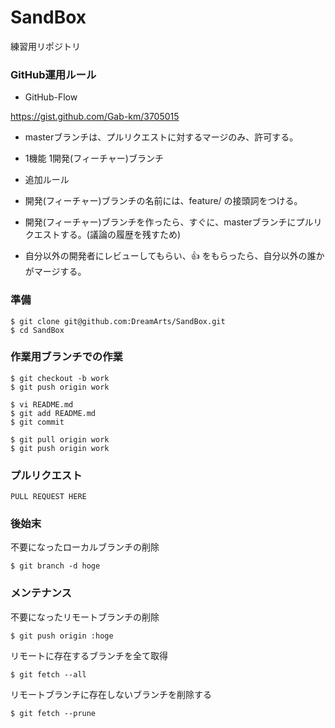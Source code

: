 SandBox
=======

練習用リポジトリ

### GitHub運用ルール

 * GitHub-Flow

  https://gist.github.com/Gab-km/3705015

  * masterブランチは、プルリクエストに対するマージのみ、許可する。
  * 1機能 1開発(フィーチャー)ブランチ

 * 追加ルール

  * 開発(フィーチャー)ブランチの名前には、feature/ の接頭詞をつける。
  * 開発(フィーチャー)ブランチを作ったら、すぐに、masterブランチにプルリクエストする。(議論の履歴を残すため)
  * 自分以外の開発者にレビューしてもらい、:+1: をもらったら、自分以外の誰かがマージする。


### 準備
```
$ git clone git@github.com:DreamArts/SandBox.git
$ cd SandBox
```

### 作業用ブランチでの作業
```
$ git checkout -b work
$ git push origin work

$ vi README.md
$ git add README.md
$ git commit

$ git pull origin work
$ git push origin work
```

### プルリクエスト
```
PULL REQUEST HERE
```

### 後始末
不要になったローカルブランチの削除
```
$ git branch -d hoge
```

### メンテナンス
不要になったリモートブランチの削除
```
$ git push origin :hoge
```

リモートに存在するブランチを全て取得
```
$ git fetch --all
```

リモートブランチに存在しないブランチを削除する
```
$ git fetch --prune
```

